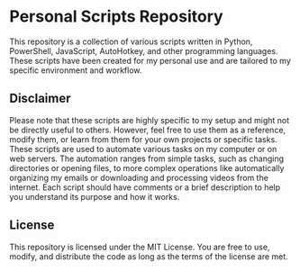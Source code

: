 # Personal Scripts Repository
This repository is a collection of various scripts written in Python, PowerShell, JavaScript, AutoHotkey, and other programming languages. These scripts have been created for my personal use and are tailored to my specific environment and workflow.

## Disclaimer
Please note that these scripts are highly specific to my setup and might not be directly useful to others. However, feel free to use them as a reference, modify them, or learn from them for your own projects or specific tasks. These scripts are used to automate various tasks on my computer or on web servers. The automation ranges from simple tasks, such as changing directories or opening files, to more complex operations like automatically organizing my emails or downloading and processing videos from the internet. Each script should have comments or a brief description to help you understand its purpose and how it works.

## License
This repository is licensed under the MIT License. You are free to use, modify, and distribute the code as long as the terms of the license are met.